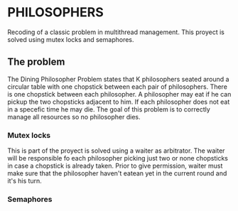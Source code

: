 # PHILOSOPHERS
Recoding of a classic problem in multithread management. This proyect is solved using mutex locks and semaphores.

## The problem
The Dining Philosopher Problem states that K philosophers seated around a circular table with one chopstick between each pair of philosophers. There is one chopstick between each philosopher. A philosopher may eat if he can pickup the two chopsticks adjacent to him. If each philosopher does not eat in a specefic time he may die. The goal of this problem is to correctly manage all resources so no philosopher dies.


### Mutex locks 
This is part of the proyect is solved using a waiter as arbitrator. The waiter will be responsible fo each philosopher picking just two or none chopsticks in case a chopstick is already taken. Prior to give permission, waiter must make sure that the philosopher haven't eatean yet in the current round and it's his turn.

### Semaphores
